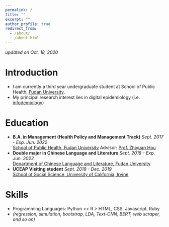 ```yaml
---
permalink: /
title: ""
excerpt: ""
author_profile: true
redirect_from: 
  - /about/
  - /about.html
---
```


 *updated on Oct. 18, 2020*

# Introduction
* I am currently a third year undergraduate student at School of Public Health, [Fudan University](https://www.fudan.edu.cn/en/main.psp).
* My principal research interest lies in digital epidemiology (i.e. [infodemiology](https://en.wikipedia.org/wiki/Infodemiology))

# Education
* **B.A. in Management (Health Policy and Management Track)** *Sept. 2017 - Exp. Jun. 2022* <br>
[School of Public Health, Fudan University](http://sph.fudan.edu.cn/) Advisor: [Prof. Zhiyuan Hou](http://sph.fudan.edu.cn/t/150)<br>
* **Double major in Chinese Language and Literature** *Sept. 2018 - Exp. Jun. 2022* <br>
[Department of Chinese Language and Literature, Fudan University](http://chinese.fudan.edu.cn/_t1959/main.psp)<br>
* **UCEAP Visiting student** *Sept. 2019 - Dec. 2019 <br>*
[School of Social Science, University of California, Irvine](https://www.socsci.uci.edu/)

# Skills
* Programming Languages: Python >> R > HTML, CSS, Javascript, Ruby <br>
* *(regression, simulation, bootstrap, LDA, Text-CNN, BERT, web scraper, and so on)*
